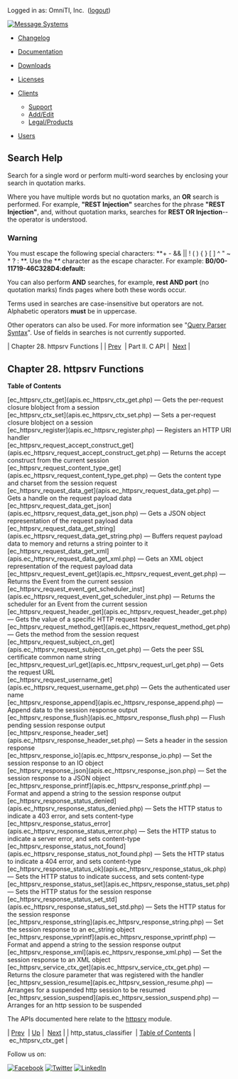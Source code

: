 Logged in as: OmniTI, Inc.  ([logout](https://support.messagesystems.com/logout.php))

[![Message Systems](https://support.messagesystems.com/images/ms-white205.png)](https://support.messagesystems.com/start.php) 

*   [Changelog](https://support.messagesystems.com/start.php?show=changelog)
*   [Documentation](https://support.messagesystems.com/docs/)
*   [Downloads](https://support.messagesystems.com/start.php)

*   [Licenses](https://support.messagesystems.com/license_summary.php)
*   <a href="">Clients</a>
    *   [Support](https://support.messagesystems.com/cs.php)
    *   [Add/Edit](https://support.messagesystems.com/edit_client.php)
    *   [Legal/Products](https://support.messagesystems.com/edit_products.php)
*   [Users](https://support.messagesystems.com/edit_customer.php)

## Search Help

Search for a single word or perform multi-word searches by enclosing your search in quotation marks.

Where you have multiple words but no quotation marks, an **OR** search is performed. For example, **"REST Injection"** searches for the phrase **"REST Injection"**, and, without quotation marks, searches for **REST OR Injection**--the operator is understood.

### Warning

You must escape the following special characters: **+ - && || ! ( ) { } [ ] ^ " ~ * ? : \**. Use the **\** character as the escape character. For example: **B0/00-11719-46C328D4\:default\:**

You can also perform **AND** searches, for example, **rest AND port** (no quotation marks) finds pages where both these words occur.

Terms used in searches are case-insensitive but operators are not. Alphabetic operators **must** be in uppercase.

Other operators can also be used. For more information see "[Query Parser Syntax](https://lucene.apache.org/core/old_versioned_docs/versions/3_0_0/queryparsersyntax.html)". Use of fields in searches is not currently supported.

| Chapter 28. httpsrv Functions |
| [Prev](apis.http_status_classifier.php)  | Part II. C API |  [Next](apis.ec_httpsrv_ctx_get.php) |

## Chapter 28. httpsrv Functions

**Table of Contents**

<dl class="toc">

<dt>[ec_httpsrv_ctx_get](apis.ec_httpsrv_ctx_get.php) — Gets the per-request closure blobject from a session</dt>

<dt>[ec_httpsrv_ctx_set](apis.ec_httpsrv_ctx_set.php) — Sets a per-request closure blobject on a session</dt>

<dt>[ec_httpsrv_register](apis.ec_httpsrv_register.php) — Registers an HTTP URI handler</dt>

<dt>[ec_httpsrv_request_accept_construct_get](apis.ec_httpsrv_request_accept_construct_get.php) — Returns the accept construct from the current session</dt>

<dt>[ec_httpsrv_request_content_type_get](apis.ec_httpsrv_request_content_type_get.php) — Gets the content type and charset from the session request</dt>

<dt>[ec_httpsrv_request_data_get](apis.ec_httpsrv_request_data_get.php) — Gets a handle on the request payload data</dt>

<dt>[ec_httpsrv_request_data_get_json](apis.ec_httpsrv_request_data_get_json.php) — Gets a JSON object representation of the request payload data</dt>

<dt>[ec_httpsrv_request_data_get_string](apis.ec_httpsrv_request_data_get_string.php) — Buffers request payload data to memory and returns a string pointer to it</dt>

<dt>[ec_httpsrv_request_data_get_xml](apis.ec_httpsrv_request_data_get_xml.php) — Gets an XML object representation of the request payload data</dt>

<dt>[ec_httpsrv_request_event_get](apis.ec_httpsrv_request_event_get.php) — Returns the Event from the current session</dt>

<dt>[ec_httpsrv_request_event_get_scheduler_inst](apis.ec_httpsrv_request_event_get_scheduler_inst.php) — Returns the scheduler for an Event from the current session</dt>

<dt>[ec_httpsrv_request_header_get](apis.ec_httpsrv_request_header_get.php) — Gets the value of a specific HTTP request header</dt>

<dt>[ec_httpsrv_request_method_get](apis.ec_httpsrv_request_method_get.php) — Gets the method from the session request</dt>

<dt>[ec_httpsrv_request_subject_cn_get](apis.ec_httpsrv_request_subject_cn_get.php) — Gets the peer SSL certificate common name string</dt>

<dt>[ec_httpsrv_request_url_get](apis.ec_httpsrv_request_url_get.php) — Gets the request URL</dt>

<dt>[ec_httpsrv_request_username_get](apis.ec_httpsrv_request_username_get.php) — Gets the authenticated user name</dt>

<dt>[ec_httpsrv_response_append](apis.ec_httpsrv_response_append.php) — Append data to the session response output</dt>

<dt>[ec_httpsrv_response_flush](apis.ec_httpsrv_response_flush.php) — Flush pending session response output</dt>

<dt>[ec_httpsrv_response_header_set](apis.ec_httpsrv_response_header_set.php) — Sets a header in the session response</dt>

<dt>[ec_httpsrv_response_io](apis.ec_httpsrv_response_io.php) — Set the session response to an IO object</dt>

<dt>[ec_httpsrv_response_json](apis.ec_httpsrv_response_json.php) — Set the session response to a JSON object</dt>

<dt>[ec_httpsrv_response_printf](apis.ec_httpsrv_response_printf.php) — Format and append a string to the session response output</dt>

<dt>[ec_httpsrv_response_status_denied](apis.ec_httpsrv_response_status_denied.php) — Sets the HTTP status to indicate a 403 error, and sets content-type</dt>

<dt>[ec_httpsrv_response_status_error](apis.ec_httpsrv_response_status_error.php) — Sets the HTTP status to indicate a server error, and sets content-type</dt>

<dt>[ec_httpsrv_response_status_not_found](apis.ec_httpsrv_response_status_not_found.php) — Sets the HTTP status to indicate a 404 error, and sets content-type</dt>

<dt>[ec_httpsrv_response_status_ok](apis.ec_httpsrv_response_status_ok.php) — Sets the HTTP status to indicate success, and sets content-type</dt>

<dt>[ec_httpsrv_response_status_set](apis.ec_httpsrv_response_status_set.php) — Sets the HTTP status for the session response</dt>

<dt>[ec_httpsrv_response_status_set_std](apis.ec_httpsrv_response_status_set_std.php) — Sets the HTTP status for the session response</dt>

<dt>[ec_httpsrv_response_string](apis.ec_httpsrv_response_string.php) — Set the session response to an ec_string object</dt>

<dt>[ec_httpsrv_response_vprintf](apis.ec_httpsrv_response_vprintf.php) — Format and append a string to the session response output</dt>

<dt>[ec_httpsrv_response_xml](apis.ec_httpsrv_response_xml.php) — Set the session response to an XML object</dt>

<dt>[ec_httpsrv_service_ctx_get](apis.ec_httpsrv_service_ctx_get.php) — Returns the closure parameter that was registered with the handler</dt>

<dt>[ec_httpsrv_session_resume](apis.ec_httpsrv_session_resume.php) — Arranges for a suspended http session to be resumed</dt>

<dt>[ec_httpsrv_session_suspend](apis.ec_httpsrv_session_suspend.php) — Arranges for an http session to be suspended</dt>

</dl>

The APIs documented here relate to the [httpsrv](https://support.messagesystems.com/docs/web-rest-injector/rest.configuring.php#rest.httpsrv) module.

| [Prev](apis.http_status_classifier.php)  | [Up](pt.apis.php) |  [Next](apis.ec_httpsrv_ctx_get.php) |
| http_status_classifier  | [Table of Contents](index.php) |  ec_httpsrv_ctx_get |

Follow us on:

[![Facebook](https://support.messagesystems.com/images/icon-facebook.png)](http://www.facebook.com/messagesystems) [![Twitter](https://support.messagesystems.com/images/icon-twitter.png)](http://twitter.com/#!/MessageSystems) [![LinkedIn](https://support.messagesystems.com/images/icon-linkedin.png)](http://www.linkedin.com/company/message-systems)